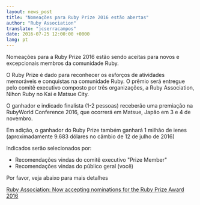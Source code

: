 ```yaml
---
layout: news_post
title: "Nomeações para Ruby Prize 2016 estão abertas"
author: "Ruby Association"
translato: "jcserracampos"
date: 2016-07-25 12:00:00 +0000
lang: pt
---
```


Nomeações para a Ruby Prize 2016 estão sendo aceitas para novos e excepcionais
membros da comunidade Ruby.

O Ruby Prize é dado para reconhecer os esforços de atividades memoráveis e
conquistas na comunidade Ruby. O prêmio será entregue pelo comitê
executivo composto por três organizações, a Ruby Association, Nihon Ruby no Kai
e Matsue City.

O ganhador e indicado finalista (1-2 pessoas) receberão uma premiação na
RubyWorld Conference 2016, que ocorrerá em Matsue, Japão em 3 e 4 de novembro.

Em adição, o ganhador do Ruby Prize também ganhará 1 milhão de ienes
(aproximadamente 9.683 dólares no câmbio de 12 de julho de 2016)

Indicados serão selecionados por:

* Recomendações vindas do comitê executivo "Prize Member"
* Recomendações vindas do público geral (você)

Por favor, veja abaixo para mais detalhes

[Ruby Association: Now accepting nominations for the Ruby Prize Award 2016](http://www.ruby.or.jp/en/news/20160725.html)
